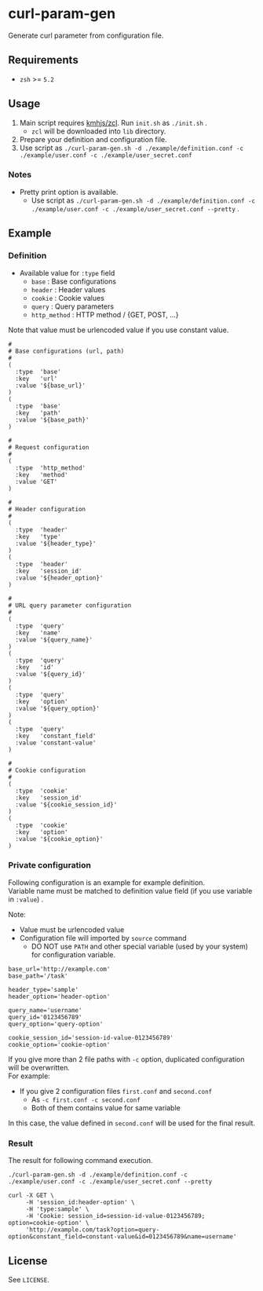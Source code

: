 # curl-param-gen

Generate curl parameter from configuration file.

## Requirements

* `zsh` >= `5.2`

## Usage

1. Main script requires [kmhjs/zcl](https://github.com/kmhjs/zcl). Run `init.sh` as `./init.sh` .
    * `zcl` will be downloaded into `lib` directory.
2. Prepare your definition and configuration file.
3. Use script as `./curl-param-gen.sh -d ./example/definition.conf -c ./example/user.conf -c ./example/user_secret.conf`

### Notes

* Pretty print option is available.
    * Use script as `./curl-param-gen.sh -d ./example/definition.conf -c ./example/user.conf -c ./example/user_secret.conf --pretty` .

## Example

### Definition

* Available value for `:type` field
  * `base` : Base configurations
  * `header` : Header values
  * `cookie` : Cookie values
  * `query` : Query parameters
  * `http_method` : HTTP method / {GET, POST, ...}

Note that value must be urlencoded value if you use constant value.

```
#
# Base configurations (url, path)
#
(
  :type  'base'
  :key   'url'
  :value '${base_url}'
)
(
  :type  'base'
  :key   'path'
  :value '${base_path}'
)

#
# Request configuration
#
(
  :type  'http_method'
  :key   'method'
  :value 'GET'
)

#
# Header configuration
#
(
  :type  'header'
  :key   'type'
  :value '${header_type}'
)
(
  :type  'header'
  :key   'session_id'
  :value '${header_option}'
)

#
# URL query parameter configuration
#
(
  :type  'query'
  :key   'name'
  :value '${query_name}'
)
(
  :type  'query'
  :key   'id'
  :value '${query_id}'
)
(
  :type  'query'
  :key   'option'
  :value '${query_option}'
)
(
  :type  'query'
  :key   'constant_field'
  :value 'constant-value'
)

#
# Cookie configuration
#
(
  :type  'cookie'
  :key   'session_id'
  :value '${cookie_session_id}'
)
(
  :type  'cookie'
  :key   'option'
  :value '${cookie_option}'
)

```

### Private configuration

Following configuration is an example for example definition.  
Variable name must be matched to definition value field (if you use variable in `:value`) .

Note:

* Value must be urlencoded value
* Configuration file will imported by `source` command
  * DO NOT use `PATH` and other special variable (used by your system) for configuration variable.

```
base_url='http://example.com'
base_path='/task'

header_type='sample'
header_option='header-option'

query_name='username'
query_id='0123456789'
query_option='query-option'
```

```
cookie_session_id='session-id-value-0123456789'
cookie_option='cookie-option'
```

If you give more than 2 file paths with `-c` option, duplicated configuration will be overwritten.  
For example:

* If you give 2 configuration files `first.conf` and `second.conf`
  * As `-c first.conf -c second.conf`
  * Both of them contains value for same variable

In this case, the value defined in `second.conf` will be used for the final result.

### Result

The result for following command execution.

```
./curl-param-gen.sh -d ./example/definition.conf -c ./example/user.conf -c ./example/user_secret.conf --pretty
```

```
curl -X GET \
     -H 'session_id:header-option' \
     -H 'type:sample' \
     -H 'Cookie: session_id=session-id-value-0123456789; option=cookie-option' \
     'http://example.com/task?option=query-option&constant_field=constant-value&id=0123456789&name=username'
```


## License

See `LICENSE`.
